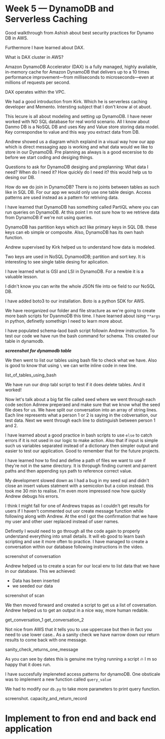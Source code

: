 # Week 5 — DynamoDB and Serverless Caching

Good walkthrough from Ashish about best security practices for Dynamo DB in AWS.

Furthermore I have learned about DAX.

What is DAX cluster in AWS? 

Amazon DynamoDB Accelerator (DAX) is a fully managed, highly available, in-memory cache for Amazon DynamoDB that delivers up to a 10 times performance 
improvement—from milliseconds to microseconds—even at millions of requests per second.

DAX operates within the VPC.

We had a good introduction from Kirk. Which he is serverless caching developer and Memento. Intersting subject that I don't know al ot abuot. 

This lecure is all about modeling and setting up DynamoDB. I have never worked with NO SQL database for real world scenario. 
All I know about Danmo DB is a NoSQL DB and uses Key and Value store storing data model. Key correspondse to value and this way you extract data from DB.

Andrew showed us a diagram which explaind in a visual way how our app which is direct messaging app is working and what data would we like to store in our DynamoDB.
Pre planning as always is a good excersise to do before we start coding and desiging things.

Questions to ask for DynamoDB desiging and preplanning: What data I need? When do I need it? How quickly do I need it? this would help us to desing our DB.

How do we do join in DynamoDB? There is no joints between tables as such like in SQL DB.
For our app we would only use one table design. 
Access patterns are used instead as a pattern for retriving data.

I have learned that DynamoDB has something called PartiQL where you can run queries on DynamoDB.
At this point I m not sure how to we retrieve data from DynamoDB if we're not using queries. 

DynamoDB has partition keys which act like primary keys in SQL DB. these keys can eb simple or composite. Also, DynamoDB has its own hash function. 

Andrew supervised by Kirk helped us to understand how data is modeled.

Two keys are used in NoSQL DynamodDB; partition and sort key. It is interesting to see single table desing for aplication. 

I have learned what is GSI and LSI in DynamoDB. For a newbie it is a valuable lesson. 

I didn't know you can write the whole JSON file into oe field to our NoSQL DB.

I have added boto3 to our installation. Boto is a python SDK for AWS.

We have reorganized our folder and file stracture as we're going to create more bash scripts for DyanmoDB this time.
I have learned about ising `**args` in python, definetly somethign I need to learn more about. 

I have populated schema-laod bash script followin Andrew instruction. To test our code we have run the bash command for schema. 
This created our table in dynamodb.

***screenshot for dynamodb table***

We then went to list our tables using bash file to check what we have. Also is good to know that using `\` we can write inline code in new line.

list_of_tables_using_bash

We have run our drop tabl script to test if it does delete tables. And it worked!

Now let's talk about a big fat file called seed where we went through each code section Adnrew preperaed and make sure that we know what the seed file does for us.
We have split our conversation into an array of string lines. Each line represents what a person 1 or 2 is saying in the cobversation, our test data.
Next we went through each line to distinguish between person 1 and 2.

I have learned about a good practice in bash scripts to use `else` to catch errors if it is not used in our logic to make action. Also that if input is simple such us variables separated instead of a dictionary then simpler output and easier to test our application. Good to remember that for the future projects.

I have learned how to find and define a path of files we want to use if they're not in the same directory. It is thropugh finding current and parrent paths and then appending sys path to reference correct value.

My development slowed down as I had a bug in my seed sql and didn't close an insert values statment with a  semicolon but a colon instead. this took me 30 min to realise. I'm even more impressed now how quickly Andrew debugs his errors.

I think I might fall for one of Andrews trapas as I couldn't get results for users if I haven't commented out uor create message function while following along with Andrew. At the end I got the confirmation that we have my user and other user replaced instead of user names. 

Definetly I would need to go through all the code again to properly understand everything into small details. It will eb good to learn bash scripting and use it more often to practice.
I have managed to create a conversation within our database following instructions in the video.

screenshot of conversation

Andrew helped us to create a scan for our local env to list data that we have in our database. 
This we achieved:
- Data has been inserted
- we seeded our data




screenshot of scan



We then moved forward and created a script to get us a list of coversation. Andrew helped us to get an output in a nice way, more human redable.

get_conversation_1
get_conversation_2

Not nice from AWS that it tells you to use uppercase but then in fact you need to use lower case.. As a sanity check we have narrow down our return results to come back with one message.

sanity_check_returns_one_message

As you can see by dates this is genuine me trying running a script :fire: I m so happy that it does run.

I have succesfully impleneted access patterns for dynamoDB. One obsticale was to implement a new function called `query_value`

We had to modify our `db.py` to take more parameters to print query function.

screenshot.
capacity_and_return_record

# Implement to fron end and back end application

